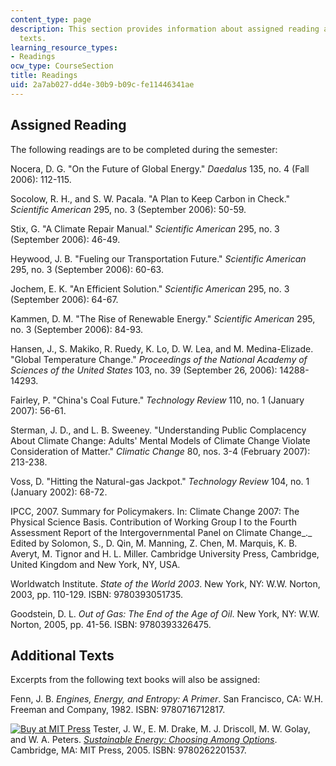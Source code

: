 ```yaml
---
content_type: page
description: This section provides information about assigned reading and additional
  texts.
learning_resource_types:
- Readings
ocw_type: CourseSection
title: Readings
uid: 2a7ab027-dd4e-30b9-b09c-fe11446341ae
---
```


Assigned Reading
----------------

The following readings are to be completed during the semester:

Nocera, D. G. "On the Future of Global Energy." _Daedalus_ 135, no. 4 (Fall 2006): 112-115.

Socolow, R. H., and S. W. Pacala. "A Plan to Keep Carbon in Check." _Scientific American_ 295, no. 3 (September 2006): 50-59.

Stix, G. "A Climate Repair Manual." _Scientific American_ 295, no. 3 (September 2006): 46-49.

Heywood, J. B. "Fueling our Transportation Future." _Scientific American_ 295, no. 3 (September 2006): 60-63.

Jochem, E. K. "An Efficient Solution." _Scientific American_ 295, no. 3 (September 2006): 64-67.

Kammen, D. M. "The Rise of Renewable Energy." _Scientific American_ 295, no. 3 (September 2006): 84-93.

Hansen, J., S. Makiko, R. Ruedy, K. Lo, D. W. Lea, and M. Medina-Elizade. "Global Temperature Change." _Proceedings of the National Academy of Sciences of the United States_ 103, no. 39 (September 26, 2006): 14288-14293.

Fairley, P. "China's Coal Future." _Technology Review_ 110, no. 1 (January 2007): 56-61.

Sterman, J. D., and L. B. Sweeney. "Understanding Public Complacency About Climate Change: Adults' Mental Models of Climate Change Violate Consideration of Matter." _Climatic Change_ 80, nos. 3-4 (February 2007): 213-238.

Voss, D. "Hitting the Natural-gas Jackpot." _Technology Review_ 104, no. 1 (January 2002): 68-72.

IPCC, 2007. Summary for Policymakers. In: Climate Change 2007: The Physical Science Basis. Contribution of Working Group I to the Fourth Assessment Report of the Intergovernmental Panel on Climate Change_._ Edited by Solomon, S., D. Qin, M. Manning, Z. Chen, M. Marquis, K. B. Averyt, M. Tignor and H. L. Miller. Cambridge University Press, Cambridge, United Kingdom and New York, NY, USA.

Worldwatch Institute. _State of the World 2003_. New York, NY: W.W. Norton, 2003, pp. 110-129. ISBN: 9780393051735.

Goodstein, D. L. _Out of Gas: The End of the Age of Oil_. New York, NY: W.W. Norton, 2005, pp. 41-56. ISBN: 9780393326475.

Additional Texts
----------------

Excerpts from the following text books will also be assigned:

Fenn, J. B. _Engines, Energy, and Entropy: A Primer_. San Francisco, CA: W.H. Freeman and Company, 1982. ISBN: 9780716712817.

[![Buy at MIT Press](/images/mp_logo.gif)](https://mitpress.mit.edu/9780262201537) Tester, J. W., E. M. Drake, M. J. Driscoll, M. W. Golay, and W. A. Peters. [_Sustainable Energy: Choosing Among Options_](https://mitpress.mit.edu/9780262201537). Cambridge, MA: MIT Press, 2005. ISBN: 9780262201537.